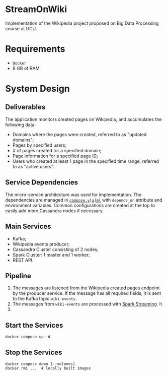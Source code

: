 # StreamOnWiki
Implementation of the Wikipedia project proposed on Big Data Processing course at UCU.

# Requirements
- `Docker`
- $8$ GB of RAM.
# System Design
## Deliverables
The application monitors created pages on Wikipedia, and accumulates the following data:
- Domains where the pages were created, referred to as "updated domains";
- Pages by specified users;
- $\#$ of pages created for a specified domain;
- Page information for a specified page ID;
- Users who created at least $1$ page in the specified time range, referred to as "active users".

## Service Dependencies
The micro-service architecture was used for implementation. The dependencies are managed in [`compose.y[a]ml`](compose.yaml) with `depends_on` attribute and environment variables. Common configurations are created at the top to easily add more Cassandra nodes if necessary.

## Main Services
- Kafka;
- Wikipedia events producer;
- Cassandra Cluster consisting of $2$ nodes;
- Spark Cluster: $1$ master and $1$ worker;
- REST API.
## Pipeline
1. The messages are listened from the Wikipedia created pages endpoint by the producer service. If the message has all required fields, it is sent to the Kafka topic `wiki-events`.
2. The messages from `wiki-events` are processed with [Spark Streaming](services/streaming/spark_streaming.py). It 
3. 


## Start the Services

```
docker compose up -d
```


## Stop the Services

```
docker compose down [--volumes]
docker rmi ...  # locally built images
```